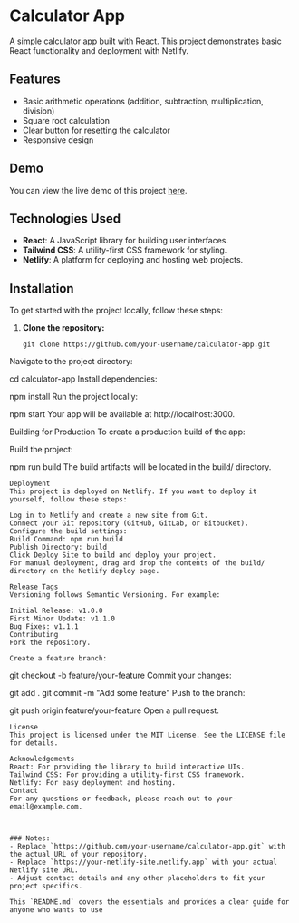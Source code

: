 
# Calculator App

A simple calculator app built with React. This project demonstrates basic React functionality and deployment with Netlify.

## Features

- Basic arithmetic operations (addition, subtraction, multiplication, division)
- Square root calculation
- Clear button for resetting the calculator
- Responsive design

## Demo

You can view the live demo of this project [here](https://react-minimalistic-calculator.netlify.app/).

## Technologies Used

- **React**: A JavaScript library for building user interfaces.
- **Tailwind CSS**: A utility-first CSS framework for styling.
- **Netlify**: A platform for deploying and hosting web projects.

## Installation

To get started with the project locally, follow these steps:

1. **Clone the repository:**

   ```
   git clone https://github.com/your-username/calculator-app.git
Navigate to the project directory:

cd calculator-app
Install dependencies:

npm install
Run the project locally:

npm start
Your app will be available at http://localhost:3000.

Building for Production
To create a production build of the app:

Build the project:

npm run build
The build artifacts will be located in the build/ directory.
```
Deployment
This project is deployed on Netlify. If you want to deploy it yourself, follow these steps:

Log in to Netlify and create a new site from Git.
Connect your Git repository (GitHub, GitLab, or Bitbucket).
Configure the build settings:
Build Command: npm run build
Publish Directory: build
Click Deploy Site to build and deploy your project.
For manual deployment, drag and drop the contents of the build/ directory on the Netlify deploy page.

Release Tags
Versioning follows Semantic Versioning. For example:

Initial Release: v1.0.0
First Minor Update: v1.1.0
Bug Fixes: v1.1.1
Contributing
Fork the repository.

Create a feature branch:
```
git checkout -b feature/your-feature
Commit your changes:

git add .
git commit -m "Add some feature"
Push to the branch:

git push origin feature/your-feature
Open a pull request.
```
License
This project is licensed under the MIT License. See the LICENSE file for details.

Acknowledgements
React: For providing the library to build interactive UIs.
Tailwind CSS: For providing a utility-first CSS framework.
Netlify: For easy deployment and hosting.
Contact
For any questions or feedback, please reach out to your-email@example.com.



### Notes:
- Replace `https://github.com/your-username/calculator-app.git` with the actual URL of your repository.
- Replace `https://your-netlify-site.netlify.app` with your actual Netlify site URL.
- Adjust contact details and any other placeholders to fit your project specifics.

This `README.md` covers the essentials and provides a clear guide for anyone who wants to use